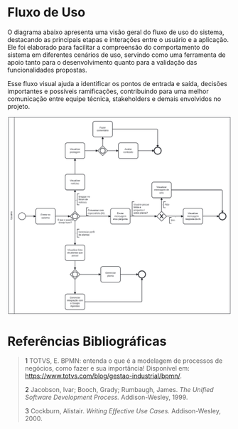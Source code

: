 # Fluxo de Uso

 O diagrama abaixo apresenta uma visão geral do fluxo de uso do sistema, destacando as principais etapas e interações entre o usuário e a aplicação. Ele foi elaborado para facilitar a compreensão do comportamento do sistema em diferentes cenários de uso, servindo como uma ferramenta de apoio tanto para o desenvolvimento quanto para a validação das funcionalidades propostas.

Esse fluxo visual ajuda a identificar os pontos de entrada e saída, decisões importantes e possíveis ramificações, contribuindo para uma melhor comunicação entre equipe técnica, stakeholders e demais envolvidos no projeto.

![Fluxo de Uso](../images/FluxoDeUso.svg)

# Referências Bibliográficas

> <a id = "um">1</a> TOTVS, E. BPMN: entenda o que é a modelagem de processos de negócios, como fazer e sua importância! Disponível em: <https://www.totvs.com/blog/gestao-industrial/bpmn/>.
>
> <a id = "dois">2</a> Jacobson, Ivar; Booch, Grady; Rumbaugh, James. *The Unified Software Development Process.* Addison-Wesley, 1999.
>
> <a id = "tres">3</a> Cockburn, Alistair. *Writing Effective Use Cases.* Addison-Wesley, 2000.
>
